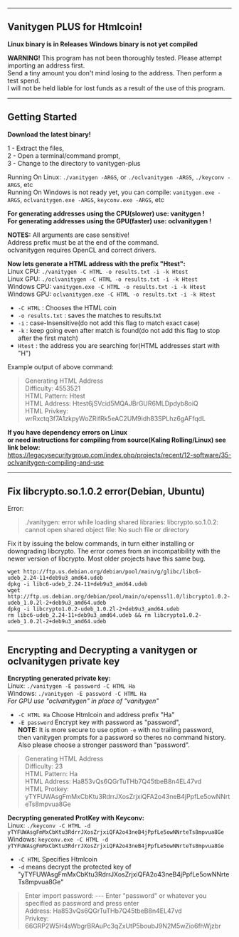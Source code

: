 -----
Vanitygen PLUS for Htmlcoin!  
-----

**Linux binary is in Releases**
**Windows binary is not yet compiled**

**WARNING!** This program has not been thoroughly tested.  Please attempt importing an address first.  
Send a tiny amount you don't mind losing to the address.  Then perform a test spend.  
I will not be held liable for lost funds as a result of the use of this program.  

----
Getting Started  
-----  
**Download the latest binary!** 

1 - Extract the files,  
2 - Open a terminal/command prompt,  
3 - Change to the directory to vanitygen-plus 

Running On Linux: `./vanitygen -ARGS`, or `./oclvanitygen -ARGS`, `./keyconv -ARGS`, etc  
Running On Windows is not ready yet, you can compile: `vanitygen.exe -ARGS`, `oclvanitygen.exe -ARGS`, `keyconv.exe -ARGS`, etc  

 

**For generating addresses using the CPU(slower) use: vanitygen !**  
**For generating addresses using the GPU(faster) use: oclvanitygen !**  

**NOTES:**	All arguments are case sensitive!  
	Address prefix must be at the end of the command.  
	oclvanitygen requires OpenCL and correct drivers.   


**Now lets generate a HTML address with the prefix "Htest":**  
Linux CPU: `./vanitygen -C HTML -o results.txt -i -k Htest`  
Linux GPU: `./oclvanitygen -C HTML -o results.txt -i -k Htest`  
Windows CPU: `vanitygen.exe -C HTML -o results.txt -i -k Htest`  
Windows GPU: `oclvanitygen.exe -C HTML -o results.txt -i -k Htest`  

 * `-C HTML` : Chooses the HTML coin  
 * `-o results.txt` : saves the matches to results.txt  
 * `-i` : case-Insensitive(do not add this flag to match exact case)  
 * `-k` : keep going even after match is found(do not add this flag to stop after the first match)  
 * `Htest` : the address you are searching for(HTML addresses start with "H")  

Example output of above command:  
>Generating HTML Address  
>Difficulty: 4553521  
>HTML Pattern: Htest                                                                  
>HTML Address: Htest6jSVcid5MQAJBrGUR6MLDpdyb8oiQ  
>HTML Privkey: wrRxctq3f7A1zkpyWoZRifRk5eAC2UM9idh83SPLhz6gAFfqdL  

**If you have dependency errors on Linux  
or need instructions for compiling from source(Kaling Rolling/Linux) see link below:**  
https://legacysecuritygroup.com/index.php/projects/recent/12-software/35-oclvanitygen-compiling-and-use  

------  
Fix libcrypto.so.1.0.2 error(Debian, Ubuntu)  
------  
Error:
>./vanitygen: error while loading shared libraries: libcrypto.so.1.0.2: cannot open shared object file: No such file or directory  

Fix it by issuing the below commands, in turn either installing or downgrading libcrypto.  The error comes from an incompatibility with the newer version of libcrypto.  Most older projects have this same bug.  
```
wget http://ftp.us.debian.org/debian/pool/main/g/glibc/libc6-udeb_2.24-11+deb9u3_amd64.udeb
dpkg -i libc6-udeb_2.24-11+deb9u3_amd64.udeb
wget http://ftp.us.debian.org/debian/pool/main/o/openssl1.0/libcrypto1.0.2-udeb_1.0.2l-2+deb9u3_amd64.udeb
dpkg -i libcrypto1.0.2-udeb_1.0.2l-2+deb9u3_amd64.udeb
rm libc6-udeb_2.24-11+deb9u3_amd64.udeb && rm libcrypto1.0.2-udeb_1.0.2l-2+deb9u3_amd64.udeb 
```
-----
Encrypting and Decrypting a vanitygen or oclvanitygen private key  
-----  
**Encrypting generated private key:**  
Linux: `./vanitygen -E password -C HTML Ha`  
Windows: `./vanitygen -E password -C HTML Ha`  
*For GPU use "oclvanitygen" in place of "vanitygen"*  

 * `-C HTML Ha` Choose Htmlcoin and address prefix "Ha"  
 * `-E password` Encrypt key with password as "password",  
**NOTE:** It is more secure to use option `-e` with no trailing password,  
then vanitygen prompts for a password so theres no command history.  
Also please choose a stronger password than "password".  

>Generating HTML Address  
>Difficulty: 23   
>HTML Pattern: Ha                                                                      
>HTML Address: Ha853vQs6QGrTuTHb7Q45tbeB8n4EL47vd  
>HTML Protkey: yTYFUWAsgFmMxCbKtu3RdrrJXosZrjxiQFA2o43neB4jPpfLe5owNNrteTs8mpvua8Ge  

**Decrypting generated ProtKey with Keyconv:**  
Linux: `./keyconv -C HTML -d yTYFUWAsgFmMxCbKtu3RdrrJXosZrjxiQFA2o43neB4jPpfLe5owNNrteTs8mpvua8Ge`  
Windows: `keyconv.exe -C HTML -d yTYFUWAsgFmMxCbKtu3RdrrJXosZrjxiQFA2o43neB4jPpfLe5owNNrteTs8mpvua8Ge`  

 * `-C HTML` Specifies Htmlcoin  
 * `-d` means decrypt the protected key of "yTYFUWAsgFmMxCbKtu3RdrrJXosZrjxiQFA2o43neB4jPpfLe5owNNrteTs8mpvua8Ge"  

>Enter import password:  --- Enter "password" or whatever you specified as password and press enter  
>Address: Ha853vQs6QGrTuTHb7Q45tbeB8n4EL47vd  
>Privkey: 66GRP2W5H4sWbgrBRAuPc3qZxUtP5boubJ9N2M5wZio6fhWjzbr  
